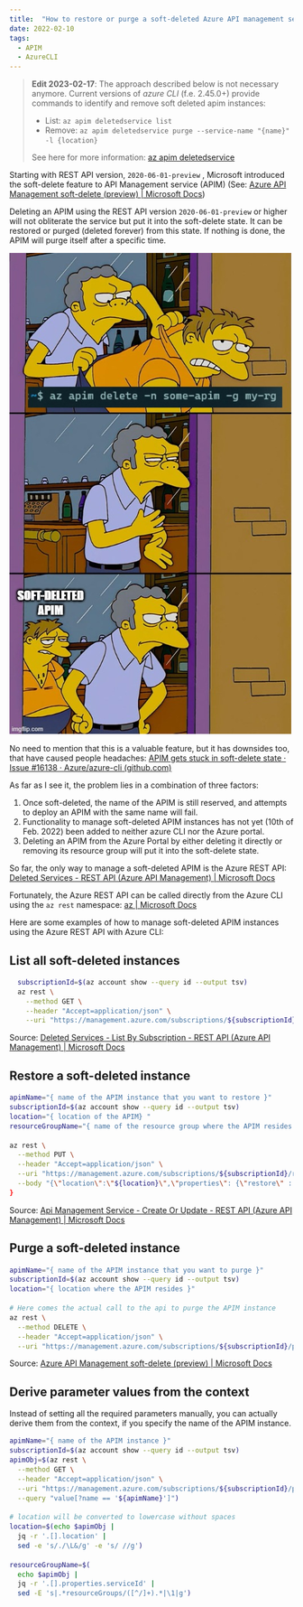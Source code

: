 ```yaml
---
title:  "How to restore or purge a soft-deleted Azure API management service instance"
date: 2022-02-10
tags:
  - APIM
  - AzureCLI
---
```


> **Edit 2023-02-17**: The approach described below is not necessary anymore. Current versions of *azure CLI* (f.e. 2.45.0+) provide commands to identify and remove soft deleted apim instances:
> 
>- List: `az apim deletedservice list`
>- Remove: `az apim deletedservice purge --service-name "{name}" -l {location}`
>
>See here for more information: [az apim deletedservice](https://learn.microsoft.com/en-us/cli/azure/apim/deletedservice?view=azure-cli-latest)

Starting with REST API version, `2020-06-01-preview` , Microsoft introduced the soft-delete feature to API Management service (APIM) (See: [Azure API Management soft-delete (preview) | Microsoft Docs](https://docs.microsoft.com/en-us/azure/api-management/soft-delete))

Deleting an APIM using the REST API version `2020-06-01-preview` or higher will not obliterate the service but put it into the soft-delete state. It can be restored or purged (deleted forever) from this state. If nothing is done, the APIM will purge itself after a specific time.

![](/static/apim-meme.jpg)

No need to mention that this is a valuable feature, but it has downsides too, that have caused people headaches: [APIM gets stuck in soft-delete state · Issue #16138 · Azure/azure-cli (github.com)](https://github.com/Azure/azure-cli/issues/16138)

As far as I see it, the problem lies in a combination of three factors:

1. Once soft-deleted, the name of the APIM is still reserved, and attempts to deploy an APIM with the same name will fail.
2. Functionality to manage soft-deleted APIM instances has not yet (10th of Feb. 2022) been added to neither azure CLI nor the Azure portal.
3. Deleting an APIM from the Azure Portal by either deleting it directly or removing its resource group will put it into the soft-delete state.

So far, the only way to manage a soft-deleted APIM is the Azure REST API: [Deleted Services - REST API (Azure API Management) | Microsoft Docs](https://docs.microsoft.com/en-us/rest/api/apimanagement/current-ga/deleted-services)

Fortunately, the Azure REST API can be called directly from the Azure CLI using the `az rest` namespace: [az | Microsoft Docs](https://docs.microsoft.com/en-us/cli/azure/reference-index?view=azure-cli-latest#az-rest)

Here are some examples of how to manage soft-deleted APIM instances using the Azure REST API with Azure CLI:

## List all soft-deleted instances

```bash
  subscriptionId=$(az account show --query id --output tsv)
  az rest \
    --method GET \
    --header "Accept=application/json" \
    --uri "https://management.azure.com/subscriptions/${subscriptionId}/providers/Microsoft.ApiManagement/deletedservices?api-version=2021-08-01"
```

Source: [Deleted Services - List By Subscription - REST API (Azure API Management) | Microsoft Docs](https://docs.microsoft.com/en-us/rest/api/apimanagement/current-ga/deleted-services/list-by-subscription)

## Restore a soft-deleted instance

```bash
apimName="{ name of the APIM instance that you want to restore }"
subscriptionId=$(az account show --query id --output tsv)
location="{ location of the APIM} "
resourceGroupName="{ name of the resource group where the APIM resides }"

az rest \
  --method PUT \
  --header "Accept=application/json" \
  --uri "https://management.azure.com/subscriptions/${subscriptionId}/resourceGroups/${resourceGroupName}/providers/Microsoft.ApiManagement/service/${apimName}?api-version=2021-08-01" \
  --body "{\"location\":\"${location}\",\"properties\": {\"restore\" : true} }"
}
```

Source: [Api Management Service - Create Or Update - REST API (Azure API Management) | Microsoft Docs](https://docs.microsoft.com/en-us/rest/api/apimanagement/current-ga/api-management-service/create-or-update)

## Purge a soft-deleted instance

```bash
apimName="{ name of the APIM instance that you want to purge }"
subscriptionId=$(az account show --query id --output tsv)
location="{ location where the APIM resides }"

# Here comes the actual call to the api to purge the APIM instance
az rest \
  --method DELETE \
  --header "Accept=application/json" \
  --uri "https://management.azure.com/subscriptions/${subscriptionId}/providers/Microsoft.ApiManagement/locations/${location}/deletedservices/${apimName}?api-version=2021-08-01"
```

Source: [Azure API Management soft-delete (preview) | Microsoft Docs](https://docs.microsoft.com/en-us/azure/api-management/soft-delete#purge-a-soft-deleted-instance)

## Derive parameter values from the context

Instead of setting all the required parameters manually, you can actually derive them from the context, if you specify the name of the APIM instance.

```bash
apimName="{ name of the APIM instance }"
subscriptionId=$(az account show --query id --output tsv)
apimObj=$(az rest \
  --method GET \
  --header "Accept=application/json" \
  --uri "https://management.azure.com/subscriptions/${subscriptionId}/providers/Microsoft.ApiManagement/deletedservices?api-version=2021-08-01" \
  --query "value[?name == '${apimName}']")

# location will be converted to lowercase without spaces
location=$(echo $apimObj |
  jq -r '.[].location' |
  sed -e 's/./\L&/g' -e 's/ //g')

resourceGroupName=$(
  echo $apimObj |
  jq -r '.[].properties.serviceId' |
  sed -E 's|.*resourceGroups/([^/]+).*|\1|g')
```
